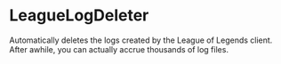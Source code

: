 # LeagueLogDeleter

Automatically deletes the logs created by the League of Legends client. After awhile, you can actually accrue thousands of log files.
